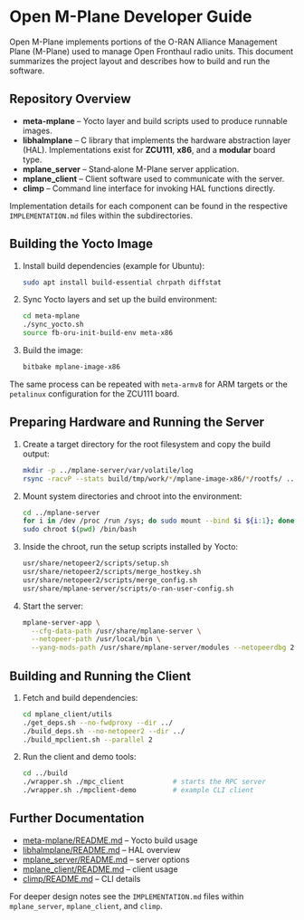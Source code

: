# Open M-Plane Developer Guide

Open M-Plane implements portions of the O-RAN Alliance Management Plane (M-Plane) used to manage Open Fronthaul radio units. This document summarizes the project layout and describes how to build and run the software.

## Repository Overview
- **meta-mplane** – Yocto layer and build scripts used to produce runnable images.
- **libhalmplane** – C library that implements the hardware abstraction layer (HAL). Implementations exist for **ZCU111**, **x86**, and a **modular** board type.
- **mplane_server** – Stand‑alone M-Plane server application.
- **mplane_client** – Client software used to communicate with the server.
- **climp** – Command line interface for invoking HAL functions directly.

Implementation details for each component can be found in the respective `IMPLEMENTATION.md` files within the subdirectories.

## Building the Yocto Image
1. Install build dependencies (example for Ubuntu):
   ```bash
   sudo apt install build-essential chrpath diffstat
   ```
2. Sync Yocto layers and set up the build environment:
   ```bash
   cd meta-mplane
   ./sync_yocto.sh
   source fb-oru-init-build-env meta-x86
   ```
3. Build the image:
   ```bash
   bitbake mplane-image-x86
   ```

The same process can be repeated with `meta-armv8` for ARM targets or the `petalinux` configuration for the ZCU111 board.

## Preparing Hardware and Running the Server
1. Create a target directory for the root filesystem and copy the build output:
   ```bash
   mkdir -p ../mplane-server/var/volatile/log
   rsync -racvP --stats build/tmp/work/*/mplane-image-x86/*/rootfs/ ../mplane-server/
   ```
2. Mount system directories and chroot into the environment:
   ```bash
   cd ../mplane-server
   for i in /dev /proc /run /sys; do sudo mount --bind $i ${i:1}; done
   sudo chroot $(pwd) /bin/bash
   ```
3. Inside the chroot, run the setup scripts installed by Yocto:
   ```bash
   usr/share/netopeer2/scripts/setup.sh
   usr/share/netopeer2/scripts/merge_hostkey.sh
   usr/share/netopeer2/scripts/merge_config.sh
   usr/share/mplane-server/scripts/o-ran-user-config.sh
   ```
4. Start the server:
   ```bash
   mplane-server-app \
     --cfg-data-path /usr/share/mplane-server \
     --netopeer-path /usr/local/bin \
     --yang-mods-path /usr/share/mplane-server/modules --netopeerdbg 2
   ```

## Building and Running the Client
1. Fetch and build dependencies:
   ```bash
   cd mplane_client/utils
   ./get_deps.sh --no-fwdproxy --dir ../
   ./build_deps.sh --no-netopeer2 --dir ../
   ./build_mpclient.sh --parallel 2
   ```
2. Run the client and demo tools:
   ```bash
   cd ../build
   ./wrapper.sh ./mpc_client            # starts the RPC server
   ./wrapper.sh ./mpclient-demo         # example CLI client
   ```

## Further Documentation
- [meta-mplane/README.md](meta-mplane/README.md) – Yocto build usage
- [libhalmplane/README.md](libhalmplane/README.md) – HAL overview
- [mplane_server/README.md](mplane_server/README.md) – server options
- [mplane_client/README.md](mplane_client/README.md) – client usage
- [climp/README.md](climp/README.md) – CLI details

For deeper design notes see the `IMPLEMENTATION.md` files within `mplane_server`, `mplane_client`, and `climp`.
